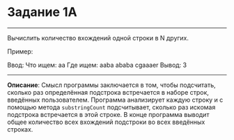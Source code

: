# Задание 1A
***
Вычислить количество вхождений одной строки в N других.

Пример:

Ввод: 
Что ищем: aa 
Где ищем:
aaba
ababa
cgaaaer
Вывод:
3
***
**Описание**: Смысл программы заключается в том, чтобы подсчитать, сколько раз определённая подстрока встречается в наборе строк, введённых пользователем.
Программа анализирует каждую строку и с помощью метода `substringCount` подсчитывает, сколько раз искомая подстрока встречается в этой строке. В конце программа выводит общее количество всех вхождений подстроки во всех введённых строках.